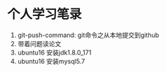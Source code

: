 # 个人学习笔录

1. git-push-command: git命令之从本地提交到github
2. 带着问题读论文
3. ubuntu16 安装jdk1.8.0_171
4. ubuntu16 安装mysql5.7